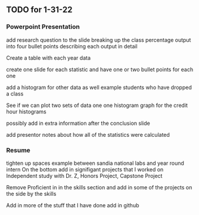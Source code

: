 ## TODO for 1-31-22


### Powerpoint Presentation
add research question to the slide
breaking up the class percentage output into four bullet points describing each output in detail

Create a table with each year data 

create one slide for each statistic and have one or two bullet points for each one

add a histogram for other data as well
example students who have dropped a class

See if we can plot two sets of data one one histogram graph for the credit hour histograms

possibly add in extra information after the conclusion slide

add presentor notes about how all of the statistics were calculated

### Resume

tighten up spaces example between sandia national labs and year round intern
On the bottom add in signifigant projects that I worked on
Independent study with Dr. Z, Honors Project, Capstone Project

Remove Proficient in in the skills section and add in some of the projects on the side by the skills

Add in more of the stuff that I have done add in github
